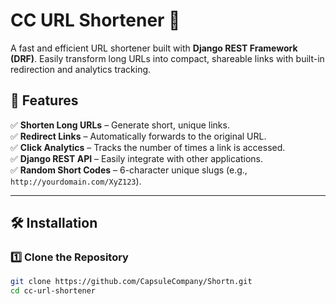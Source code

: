 # CC URL Shortener 🚀

A fast and efficient URL shortener built with **Django REST Framework (DRF)**. Easily transform long URLs into compact, shareable links with built-in redirection and analytics tracking.

## 🌟 Features
✅ **Shorten Long URLs** – Generate short, unique links.  
✅ **Redirect Links** – Automatically forwards to the original URL.  
✅ **Click Analytics** – Tracks the number of times a link is accessed.  
✅ **Django REST API** – Easily integrate with other applications.  
✅ **Random Short Codes** – 6-character unique slugs (e.g., `http://yourdomain.com/XyZ123`).  

---

## 🛠 Installation

### **1️⃣ Clone the Repository**
```sh
git clone https://github.com/CapsuleCompany/Shortn.git
cd cc-url-shortener
